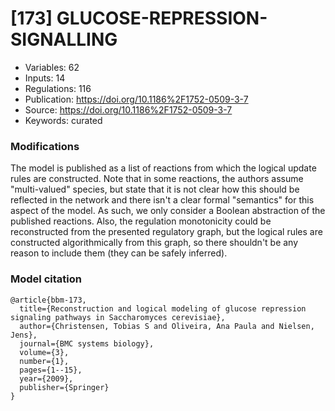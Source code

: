 # \[173\] GLUCOSE-REPRESSION-SIGNALLING

 - Variables: 62
 - Inputs: 14
 - Regulations: 116
 - Publication: https://doi.org/10.1186%2F1752-0509-3-7
 - Source: https://doi.org/10.1186%2F1752-0509-3-7
 - Keywords: curated


### Modifications

The model is published as a list of reactions from which the logical update rules are constructed. Note that in some reactions, the authors assume "multi-valued" species, but state that it is not clear how this should be reflected in the network and there isn't a clear formal "semantics" for this aspect of the model. As such, we only consider a Boolean abstraction of the published reactions. Also, the regulation monotonicity could be reconstructed from the presented regulatory graph, but the logical rules are constructed algorithmically from this graph, so there shouldn't be any reason to include them (they can be safely inferred).

### Model citation

```
@article{bbm-173,
  title={Reconstruction and logical modeling of glucose repression signaling pathways in Saccharomyces cerevisiae},
  author={Christensen, Tobias S and Oliveira, Ana Paula and Nielsen, Jens},
  journal={BMC systems biology},
  volume={3},
  number={1},
  pages={1--15},
  year={2009},
  publisher={Springer}
}
```

